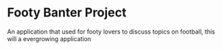 # Footy Banter Project 

An application that used for footy lovers to discuss topics on football, this 
will a evergrowing application